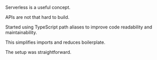Serverless is a useful concept.

APIs are not that hard to build.

Started using TypeScript path aliases to improve code readability and maintainability.

This simplifies imports and reduces boilerplate.

The setup was straightforward.